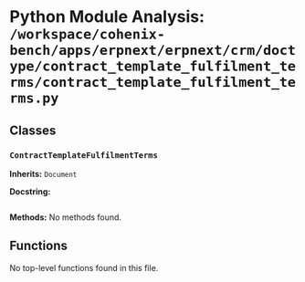 # Python Module Analysis: `/workspace/cohenix-bench/apps/erpnext/erpnext/crm/doctype/contract_template_fulfilment_terms/contract_template_fulfilment_terms.py`

## Classes

### `ContractTemplateFulfilmentTerms`
**Inherits:** `Document`


**Docstring:**
```

```

**Methods:**
No methods found.




## Functions

No top-level functions found in this file.
